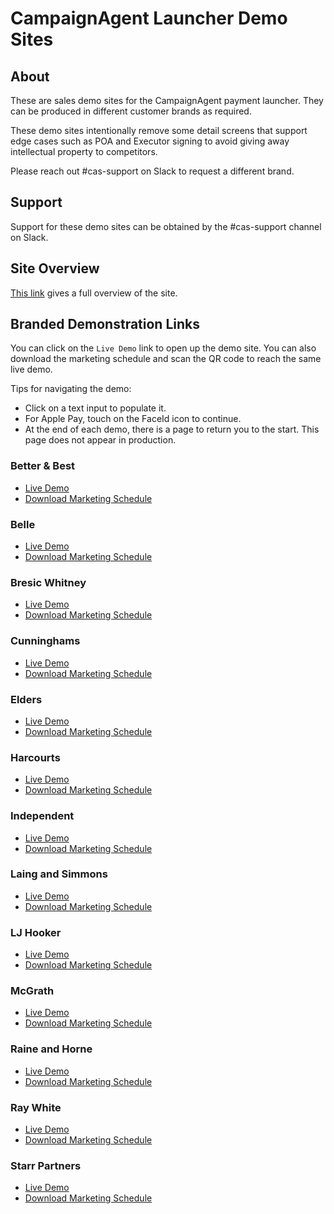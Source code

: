# CampaignAgent Launcher Demo Sites
## About
These are sales demo sites for the CampaignAgent payment launcher. They can be produced in different customer brands as required. 

These demo sites intentionally remove some detail screens that support edge cases such as POA and Executor signing to avoid giving away intellectual property to competitors.

Please reach out #cas-support on Slack to request a different brand.

## Support
Support for these demo sites can be obtained by the #cas-support channel on Slack.

## Site Overview
[This link](https://www.figma.com/file/lIctmNocNGPWSlkvRudm7h/Presales-demo?node-id=0%3A1) gives a full overview of the site.


## Branded Demonstration Links

You can click on the `Live Demo` link to open up the demo site. You can also download the marketing schedule and scan the QR code to reach the same live demo.

Tips for navigating the demo:
- Click on a text input to populate it.
- For Apple Pay, touch on the FaceId icon to continue.
- At the end of each demo, there is a page to return you to the start. This page does not appear in production.


### Better & Best
- <a href="https://vpapay.cc/betterbest" target="_blank">Live Demo</a>
- <a href="betterBest.pdf" download>Download Marketing Schedule</a>

### Belle
- <a href="https://vpapay.cc/belle" target="_blank">Live Demo</a>
- <a href="belle.pdf" download>Download Marketing Schedule</a>

### Bresic Whitney
- <a href="https://vpapay.cc/bresicwhitney" target="_blank">Live Demo</a>
- <a href="bresicWhitney.pdf" download>Download Marketing Schedule</a>

### Cunninghams
- <a href="https://vpapay.cc/cunninghams" target="_blank">Live Demo</a>
- <a href="cunninghams.pdf" download>Download Marketing Schedule</a>

### Elders
- <a href="https://vpapay.cc/elders" target="_blank">Live Demo</a>
- <a href="elders.pdf" download>Download Marketing Schedule</a>

### Harcourts
- <a href="https://vpapay.cc/harcourts" target="_blank">Live Demo</a>
- <a href="harcourts.pdf" download>Download Marketing Schedule</a>

### Independent
- <a href="https://vpapay.cc/independent" target="_blank">Live Demo</a>
- <a href="independent.pdf" download>Download Marketing Schedule</a>

### Laing and Simmons
- <a href="https://vpapay.cc/laing" target="_blank">Live Demo</a>
- <a href="laingSimmons.pdf" download>Download Marketing Schedule</a>

### LJ Hooker
- <a href="https://vpapay.cc/ljhooker" target="_blank">Live Demo</a>
- <a href="ljhooker.pdf" download>Download Marketing Schedule</a>

### McGrath
- <a href="https://vpapay.cc/mcgrath" target="_blank">Live Demo</a>
- <a href="mcgrath.pdf" download>Download Marketing Schedule</a>

### Raine and Horne
- <a href="https://vpapay.cc/raine" target="_blank">Live Demo</a>
- <a href="raineHorne.pdf" download>Download Marketing Schedule</a>

### Ray White
- <a href="https://vpapay.cc/raywhite" target="_blank">Live Demo</a>
- <a href="rayWhite.pdf" download>Download Marketing Schedule</a>

### Starr Partners
- <a href="https://vpapay.cc/starr" target="_blank">Live Demo</a>
- <a href="starrPartners.pdf" download>Download Marketing Schedule</a>

